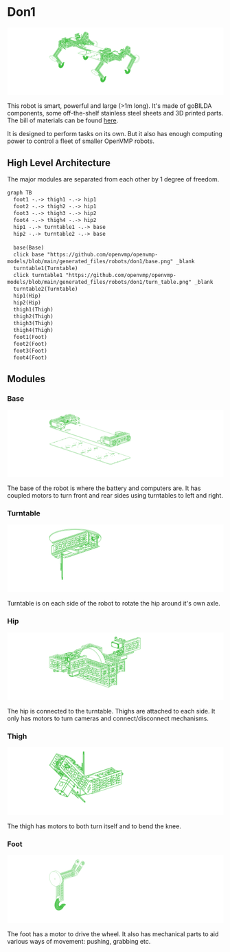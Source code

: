 # Don1

[<img alt="Don1" src="../../generated_files/robots/don1/robot.png"/>](../../generated_files/robots/don1/robot.stl)

This robot is smart, powerful and large (>1m long). It's made of goBILDA components, some off-the-shelf stainless steel sheets and 3D printed parts.
The bill of materials can be found [here](../../generated_files/robots/don1/bom.md).

It is designed to perform tasks on its own. But it also has enough computing power to control a fleet of smaller OpenVMP robots.


## High Level Architecture

The major modules are separated from each other by 1 degree of freedom.


```mermaid
graph TB
  foot1 -.-> thigh1 -.-> hip1
  foot2 -.-> thigh2 -.-> hip1
  foot3 -.-> thigh3 -.-> hip2
  foot4 -.-> thigh4 -.-> hip2
  hip1 -.-> turntable1 -.-> base
  hip2 -.-> turntable2 -.-> base

  base(Base)
  click base "https://github.com/openvmp/openvmp-models/blob/main/generated_files/robots/don1/base.png" _blank
  turntable1(Turntable)
  click turntable1 "https://github.com/openvmp/openvmp-models/blob/main/generated_files/robots/don1/turn_table.png" _blank
  turntable2(Turntable)
  hip1(Hip)
  hip2(Hip)
  thigh1(Thigh)
  thigh2(Thigh)
  thigh3(Thigh)
  thigh4(Thigh)
  foot1(Foot)
  foot2(Foot)
  foot3(Foot)
  foot4(Foot)
```

## Modules

### Base

<img alt=base src=../../generated_files/robots/don1/base.png />

The base of the robot is where the battery and computers are.
It has coupled motors to turn front and rear sides using turntables to left and right.

### Turntable

<img alt=turn_table src=../../generated_files/robots/don1/turn_table.png />

Turntable is on each side of the robot to rotate the hip around it's own axle.

### Hip

<img alt=hip src=../../generated_files/robots/don1/hip.png />

The hip is connected to the turntable. Thighs are attached to each side.
It only has motors to turn cameras and connect/disconnect mechanisms.

### Thigh

<img alt=thigh src=../../generated_files/robots/don1/lower_arm.png />

The thigh has motors to both turn itself and to bend the knee.

### Foot

<img alt=foot src=../../generated_files/robots/don1/upper_arm.png />

The foot has a motor to drive the wheel.
It also has mechanical parts to aid various ways of movement:
pushing, grabbing etc.
